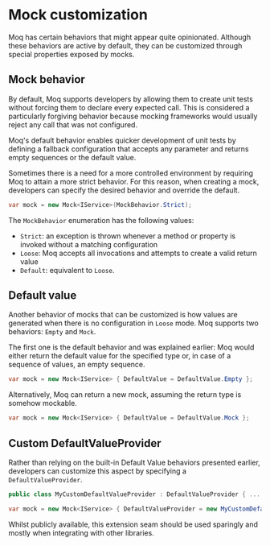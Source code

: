 # Mock customization

Moq has certain behaviors that might appear quite opinionated. Although these behaviors are active by default, they can be customized through special properties exposed by mocks.

## Mock behavior

By default, Moq supports developers by allowing them to create unit tests without forcing them to declare every expected call. This is considered a particularly forgiving behavior because mocking frameworks would usually reject any call that was not configured.

Moq's default behavior enables quicker development of unit tests by defining a fallback configuration that accepts any parameter and returns empty sequences or the default value.

Sometimes there is a need for a more controlled environment by requiring Moq to attain a more strict behavior. For this reason, when creating a mock, developers can specify the desired behavior and override the default.

```csharp
var mock = new Mock<IService>(MockBehavior.Strict);
```

The `MockBehavior` enumeration has the following values:

* `Strict`: an exception is thrown whenever a method or property is invoked without a matching configuration
* `Loose`: Moq accepts all invocations and attempts to create a valid return value
* `Default`: equivalent to `Loose`.

## Default value

Another behavior of mocks that can be customized is how values are generated when there is no configuration in `Loose` mode. Moq supports two behaviors: `Empty` and `Mock`.

The first one is the default behavior and was explained earlier: Moq would either return the default value for the specified type or, in case of a sequence of values, an empty sequence.

```csharp
var mock = new Mock<IService> { DefaultValue = DefaultValue.Empty };
```

Alternatively, Moq can return a new mock, assuming the return type is somehow mockable.

```csharp
var mock = new Mock<IService> { DefaultValue = DefaultValue.Mock };
```

## Custom DefaultValueProvider

Rather than relying on the built-in Default Value behaviors presented earlier, developers can customize this aspect by specifying a `DefaultValueProvider`.

```csharp
public class MyCustomDefaultValueProvider : DefaultValueProvider { ... }

var mock = new Mock<IService> { DefaultValueProvider = new MyCustomDefaultValueProvider() };
```

Whilst publicly available, this extension seam should be used sparingly and mostly when integrating with other libraries.


